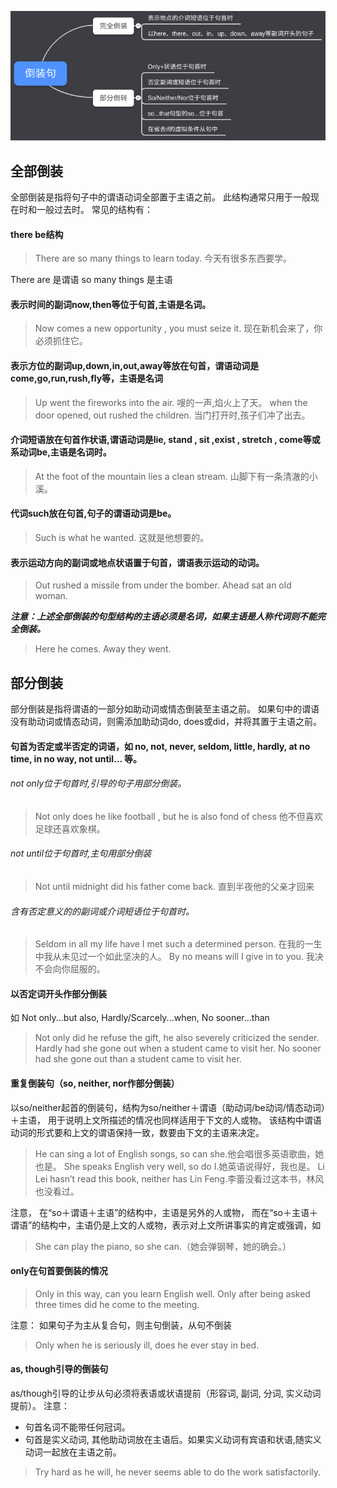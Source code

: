 ---
---

![脑图](../../assets/img/inverted_sentences.png)

## 全部倒装

全部倒装是指将句子中的谓语动词全部置于主语之前。
此结构通常只用于一般现在时和一般过去时。
常见的结构有：

#### there be结构

> There are so many things to learn today.
今天有很多东西要学。

There are 是谓语
so many things 是主语

#### 表示时间的副词now,then等位于句首,主语是名词。
> Now comes a new opportunity , you must seize it.
现在新机会来了，你必须抓住它。

#### 表示方位的副词up,down,in,out,away等放在句首，谓语动词是come,go,run,rush,fly等，主语是名词

> Up went the fireworks into the air.
嗖的一声,焰火上了天。
when the door opened, out rushed the children.
当门打开时,孩子们冲了出去。

#### 介词短语放在句首作状语,谓语动词是lie, stand , sit ,exist , stretch , come等或系动词be,主语是名词时。

> At the foot of the mountain lies a clean stream.
山脚下有一条清澈的小溪。

#### 代词such放在句首,句子的谓语动词是be。

> Such is what he wanted.
这就是他想要的。

#### 表示运动方向的副词或地点状语置于句首，谓语表示运动的动词。

> Out rushed a missile from under the bomber.
Ahead sat an old woman.

***注意：上述全部倒装的句型结构的主语必须是名词，如果主语是人称代词则不能完全倒装。***
> Here he comes. Away they went.

## 部分倒装

部分倒装是指将谓语的一部分如助动词或情态倒装至主语之前。
如果句中的谓语没有助动词或情态动词，则需添加助动词do, does或did，并将其置于主语之前。

#### 句首为否定或半否定的词语，如 no, not, never, seldom, little, hardly, at no time, in no way, not until… 等。

###### not only位于句首时,引导的句子用部分倒装。
> Not only does he like football , but he is also fond of chess
他不但喜欢足球还喜欢象棋。

###### not until位于句首时,主句用部分倒装
> Not until midnight did his father come back.
直到半夜他的父亲才回来

###### 含有否定意义的的副词或介词短语位于句首时。
> Seldom in all my life have I met such a determined person.
在我的一生中我从未见过一个如此坚决的人。
By no means will I give in to you.
我决不会向你屈服的。

#### 以否定词开头作部分倒装

如 Not only...but also, Hardly/Scarcely...when, No sooner...than

> Not only did he refuse the gift, he also severely criticized the sender.
Hardly had she gone out when a student came to visit her.
No sooner had she gone out than a student came to visit her.

#### 重复倒装句（so, neither, nor作部分倒装）

以so/neither起首的倒装句，结构为so/neither＋谓语（助动词/be动词/情态动词）＋主语，
用于说明上文所描述的情况也同样适用于下文的人或物。
该结构中谓语动词的形式要和上文的谓语保持一致，数要由下文的主语来决定。

> He can sing a lot of English songs, so can she.他会唱很多英语歌曲，她也是。
She speaks English very well, so do I.她英语说得好，我也是。
Li Lei hasn’t read this book, neither has Lin Feng.李蕾没看过这本书，林风也没看过。

注意，
在“so＋谓语＋主语”的结构中，主语是另外的人或物，
而在“so＋主语＋谓语”的结构中，主语仍是上文的人或物，表示对上文所讲事实的肯定或强调，如
> She can play the piano, so she can.（她会弹钢琴，她的确会。）

#### only在句首要倒装的情况

> Only in this way, can you learn English well.
> Only after being asked three times did he come to the meeting.

注意：
如果句子为主从复合句，则主句倒装，从句不倒装
> Only when he is seriously ill, does he ever stay in bed.

#### as, though引导的倒装句

as/though引导的让步从句必须将表语或状语提前（形容词, 副词, 分词, 实义动词提前）。
注意：
* 句首名词不能带任何冠词。
* 句首是实义动词, 其他助动词放在主语后。如果实义动词有宾语和状语,随实义动词一起放在主语之前。

> Try hard as he will, he never seems able to do the work satisfactorily.
